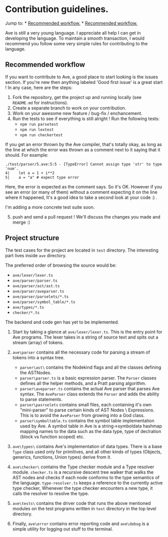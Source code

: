 # Contribution guidelines.

Jump to:
    * [Recommended workflow.](#recommended-workflow)
    * [Recommended workflow.](#project-structure) 

Ave is still a very young language. I appreciate all help I can get in developing the language.
To maintain a smooth transaction, I would recommend you follow some very simple rules for contributing to the language.

## Recommended workflow

If you want to contribute to Ave, a good place to start looking is the issues section. If you're new then anything labeled 'Good first issue' is a great start ! In any case, here are the steps: 

1. Fork the repository, get the project up and running locally (see `README.md` for instructions).
2. Create a separate branch to work on your contribution.
3. Work on your awesome new feature / bug-fix / enchancement.
4. Run the tests to see if everything is still alright ! Run the following tests:
    * `npm run parsetest`
    * `npm run lextest`
    * `npm run checkertest`

If you get an error thrown by the Ave compiler, that's totally okay, as long as the line at which the error was thrown as a comment next to it saying that it should. For example:

```
./test/parser/5.ave:5:5 - [TypeError] Cannot assign type 'str' to type 'num'.
4|    let a = 1 + i**2
5|    a = "a" # expect type error
```

Here, the error is expected as the comment says. So it's OK. However if you see an error (or many of them) without a comment expecting it on the line where it happened, It's a good idea to take a second look at your code :) .

I'm adding a more concrete test suite soon. 

5. push and send a pull request ! We'll discuss the changes you made and merge :)

## Project structure

The test cases for the project are located in `test` directory.
The interesting part lives inside `ave` directory. 

The preferred order of browsing the source would be:

* `ave/lexer/lexer.ts`
* `ave/parser/parser.ts`
* `ave/parser/ast/ast.ts`
* `ave/parser/aveparser.ts`
* `ave/parser/parselets/*.ts`
* `ave/parser/symbol_table/*.ts`
* `ave/types/*.ts`
* `checker/*.ts`


The backend and code gen has yet to be implemented.


1. Start by taking a glance at `ave/lexer/lexer.ts`. This is the entry point for Ave programs. The lexer takes in a string of source text and spits out a stream (array) of tokens. 

2. `ave\parser` contains all the necessary code for parsing a stream of tokens into a syntax tree.
    * `parser\ast\` contains the Nodekind flags and all the classes defining the ASTNodes. 
    * `parser\parser.ts` is a basic expression parser. The `Parser` classes defines all the helper methods, and a Pratt parsing algorithm.
    * `parser\aveparser.ts` contains the actual Ave parser that parses Ave syntax. The `AveParser` class extends the `Parser` and adds the ability to parse statements.
    * `parser\pasrselets` contains small files, each containing it's own "mini-parser" to parse certain kinds of AST Nodes \ Expressions. This is to avoid the `AveParser` from growing into a God class.
    * `parser\symboltable.ts` contains the symbol table implementation used by Ave. A symbol table in Ave is a string->symboldata hashmap mapping names to the data such as the data type, type of declration (block vs function scoped) etc.

3. `ave\types\` contains Ave's implementation of data types. There is a base `Type` class used only for primitives, and all other kinds of types (Objects, generics, functions, Union types) derive from it. 

4. `ave\checker\` contains the Type checker module and a Type resolver module. `checker.ts` is a recursive descent tree walker that walks the AST nodes and checks if each node conforms to the type semantics of the language. `type-resolver.ts` keeps a reference to the currently active type checker, Whenever the type checker encounters a new type, it calls the resolver to resolve the type.

5. `ave\tests\` contains the driver code that runs the above mentioned modules on the test programs written in `test` directory in the top level directory.

6. Finally, `ave\error` contains error reporting code and `ave\debug` is a simple utility for logging out stuff to the terminal.